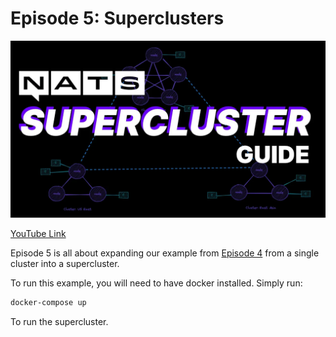 # Episode 5: Superclusters

![thumbnail](thumbnail.webp)

[YouTube Link](https://youtu.be/6O_sNSJ2p70)

Episode 5 is all about expanding our example from [Episode 4](,,/04-clusters) from a single cluster into a supercluster.

To run this example, you will need to have docker installed. Simply run:

```bash
docker-compose up
```

To run the supercluster.
